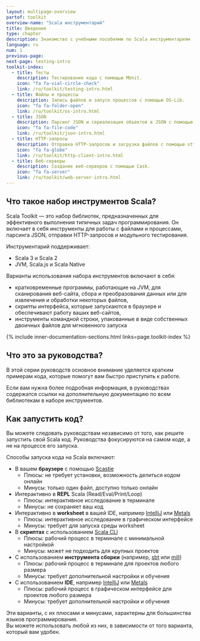```yaml
---
layout: multipage-overview
partof: toolkit
overview-name: "Scala инструментарий"        
title: Введение
type: chapter
description: Знакомство с учебными пособиями по Scala инструментариям
language: ru
num: 1
previous-page: 
next-page: testing-intro
toolkit-index:
  - title: Тесты
    description: Тестирование кода с помощью MUnit.
    icon: "fa fa-vial-circle-check"
    link: /ru/toolkit/testing-intro.html
  - title: Файлы и процессы
    description: Запись файлов и запуск процессов с помощью OS-Lib.
    icon: "fa fa-folder-open"
    link: /ru/toolkit/os-intro.html
  - title: JSON
    description: Парсинг JSON и сериализация объектов в JSON с помощью uPickle.
    icon: "fa fa-file-code"
    link: /ru/toolkit/json-intro.html
  - title: HTTP-запросы
    description: Отправка HTTP-запросов и загрузка файлов с помощью sttp.
    icon: "fa fa-globe"
    link: /ru/toolkit/http-client-intro.html
  - title: Веб-серверы
    description: Создание веб-серверов с помощью Cask.
    icon: "fa fa-server"
    link: /ru/toolkit/web-server-intro.html
---
```


## Что такое набор инструментов Scala?

Scala Toolkit — это набор библиотек, предназначенных для эффективного выполнения типичных задач программирования. 
Он включает в себя инструменты для работы с файлами и процессами, парсинга JSON, отправки HTTP-запросов и модульного тестирования.

Инструментарий поддерживает:

- Scala 3 и Scala 2
- JVM, Scala.js и Scala Native

Варианты использования набора инструментов включают в себя:

- кратковременные программы, работающие на JVM, для сканирования веб-сайта, сбора и преобразования данных 
  или для извлечения и обработки некоторых файлов,
- скрипты интерфейса, которые запускаются в браузере и обеспечивают работу ваших веб-сайтов,
- инструменты командной строки, упакованные в виде собственных двоичных файлов для мгновенного запуска

{% include inner-documentation-sections.html links=page.toolkit-index %}

## Что это за руководства?

В этой серии руководств основное внимание уделяется кратким примерам кода, которые помогут вам быстро приступить к работе.

Если вам нужна более подробная информация, в руководствах содержатся ссылки на дополнительную документацию 
по всем библиотекам в наборе инструментов.

## Как запустить код?

Вы можете следовать руководствам независимо от того, как решите запустить свой Scala код. 
Руководства фокусируются на самом коде, а не на процессе его запуска.

Способы запуска кода на Scala включают:

- В вашем **браузере** с помощью [Scastie](https://scastie.scala-lang.org)
    - Плюсы: не требует установки, возможность делиться кодом онлайн
    - Минусы: только один файл, доступно только онлайн
- Интерактивно в **REPL** Scala (Read/Eval/Print/Loop)
    - Плюсы: интерактивное исследование в терминале
    - Минусы: не сохраняет ваш код
- Интерактивно в **worksheet** в вашей IDE, например [IntelliJ](https://www.jetbrains.com/help/idea/discover-intellij-idea-for-scala.html) или [Metals](http://scalameta.org/metals/)
    - Плюсы: интерактивное исследование в графическом интерфейсе
    - Минусы: требует для запуска среды worksheet
- В **скриптах** с использованием [Scala CLI](https://scala-cli.virtuslab.com)
    - Плюсы: рабочий процесс в терминале с минимальной настройкой
    - Минусы: может не подходить для крупных проектов
- С использованием **инструмента сборки** (например, [sbt](https://www.scala-sbt.org) или [mill](https://com-lihaoyi.github.io/mill/))
    - Плюсы: рабочий процесс в терминале для проектов любого размера
    - Минусы: требует дополнительной настройки и обучения
- С использованием **IDE**, например [IntelliJ](https://www.jetbrains.com/help/idea/discover-intellij-idea-for-scala.html) или [Metals](http://scalameta.org/metals/)
    - Плюсы: рабочий процесс в графическом интерфейсе для проектов любого размера
    - Минусы: требует дополнительной настройки и обучения

Эти варианты, с их плюсами и минусами, характерны для большинства языков программирования.  
Вы можете использовать любой из них, в зависимости от того варианта, который вам удобен.
